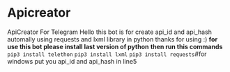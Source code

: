 # Apicreator
ApiCreator For Telegram
Hello this bot is for create api_id and api_hash automally using requests and lxml library in python
thanks for using :)
**for use this bot please install last version of python**
**then run this commands**
`pip3 install telethon`
`pip3 install lxml`
`pip3 install requests`#for windows
put you api_id and api_hash in line5
